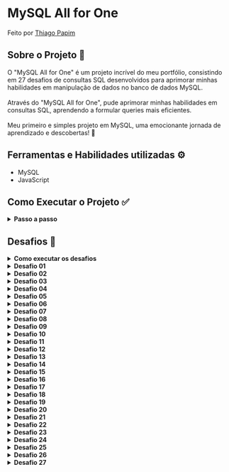 # MySQL All for One

Feito por [Thiago Papim](https://www.linkedin.com/in/thiago-papim/)


## Sobre o Projeto 📝
 
 O "MySQL All for One" é um projeto incrível do meu portfólio, consistindo em 27 desafios de consultas SQL desenvolvidos para aprimorar minhas habilidades em manipulação de dados no banco de dados MySQL.<br><br>
 Através do "MySQL All for One", pude aprimorar minhas habilidades em consultas SQL, aprendendo a formular queries mais eficientes.<br><br>
 Meu primeiro e simples projeto em MySQL, uma emocionante jornada de aprendizado e descobertas!
 🚀

## Ferramentas e Habilidades utilizadas ⚙️
- MySQL
- JavaScript

 ## Como Executar o Projeto ✅
<details><summary><strong>Passo a passo</strong></summary><br/>


1. Clone o repositório
```
git clone git@github.com:thiago-papim/mysql-all-for-one.git
```
2. Copiar arquivo de configuração do DB<br>
```
Dentro do arquivo northwind.sql copiar todo o texto
```
3. Criar o DB com Workbench ou Beekeeper
```
Execute uma query com o texto do arquivo copiado
```

Com isso estará funcionando.

</details>

 ## Desafios 🔽
<details><summary><strong>Como executar os desafios</strong></summary><br/>

Na raiz do projeto existem 27 desafios, somente copiar o texto do desafio e executar no Workbench ou Beekeeper.

</details>

<details><summary><strong>Desafio 01</strong></summary>

`Exiba apenas os nomes dos produtos da tabela 'products'`
</details>

<details><summary><strong>Desafio 02</strong></summary>

`Exiba os dados de todas as colunas da tabela 'products'`
</details>
<details><summary><strong>Desafio 03</strong></summary>

`Escreva uma query que exiba os valores da coluna que contém a primary key da tabela 'products'`
</details>
<details><summary><strong>Desafio 04</strong></summary>

`Conte quantos registros existem na coluna 'product_name' da tabela 'products'`
</details>
<details><summary><strong>Desafio 05</strong></summary>

`Monte uma query que exiba os dados da tabela 'products' a partir do quarto registro até o décimo terceiro`
</details>
<details><summary><strong>Desafio 06</strong></summary>

`Exiba os dados das colunas 'product_name' e 'id' da tabela 'products' de maneira que os resultados estejam em ordem alfabética dos nomes`
</details>
<details><summary><strong>Desafio 07</strong></summary>

`Mostre apenas os ids dos 5 últimos registros da tabela 'products' ordenados por 'id'`
</details>
<details><summary><strong>Desafio 08</strong></summary>

`Faça uma consulta na tabela 'employees' que retorne o nome completo da pessoa colaboradora (colunas 'first_name' e 'last_name') com o nome 'full_name' e também a localização completa (colunas 'city', 'state_province' e 'address') com o nome 'location'.`
</details>
<details><summary><strong>Desafio 09</strong></summary>

`Mostre todos os valores da coluna 'notes' da tabela 'purchase_orders' que não são nulos`
</details>
<details><summary><strong>Desafio 10</strong></summary>

`Mostre todos os dados da tabela 'purchase_orders' em ordem decrescente ordenados por 'created_by' em que o 'created_by' é maior ou igual a 3`
</details>
<details><summary><strong>Desafio 11</strong></summary>

`Exiba os dados da coluna 'notes' da tabela 'purchase_orders' em que seu valor de 'Purchase generated based on Order' é maior ou igual a 30 e menor ou igual a 39`
</details>
<details><summary><strong>Desafio 12</strong></summary>

`Mostre os resultados da coluna 'submitted_date' da tabela 'purchase_orders' em que a 'submitted_date' é do dia 26 de abril de 2006`
</details>
<details><summary><strong>Desafio 13</strong></summary>

`Mostre o resultado da coluna 'supplier_id' da tabela 'purchase_orders' em que o 'supplier_id' seja 1 ou 3`
</details>
<details><summary><strong>Desafio 14</strong></summary>

`Mostre os resultados da coluna 'supplier_id' da tabela 'purchase_orders' em que o 'supplier_id' seja maior ou igual a 1 e menor ou igual 3`
</details>
<details><summary><strong>Desafio 15</strong></summary>

`Mostre somente as horas, sem os minutos e os segundos, da coluna 'submitted_date' de todos registros da tabela 'purchase_orders'`
</details>
<details><summary><strong>Desafio 16</strong></summary>

`Exiba os resultados da coluna 'submitted_date' da tabela 'purchase_orders' que estão entre '2006-01-26 00:00:00' e '2006-03-31 23:59:59'`
</details>
<details><summary><strong>Desafio 17</strong></summary>

`Mostre os registros das colunas 'id' e 'supplier_id' da tabela 'purchase_orders' em que os 'supplier_id' sejam tanto 1, ou 3, ou 5, ou 7`
</details>
<details><summary><strong>Desafio 18</strong></summary>

`Mostre todos os registros da tabela 'purchase_orders' que tem o valor na coluna 'supplier_id' igual a 3 e o valor na coluna 'status_id' igual a 2`
</details>
<details><summary><strong>Desafio 19</strong></summary>

`Mostre a quantidade de pedidos que foram feitos na tabela 'orders' pelo 'employee_id' igual a 5 ou 6, e que foram enviados através do método coluna 'shipper_id' igual a 2`
</details>
<details><summary><strong>Desafio 20</strong></summary>

`Adicione à tabela 'order_details' um registro com 'order_id': 69, 'product_id': 80, 'quantity': 15.0000, 'unit_price': 15.0000, 'discount': 0, 'status_id': 2, 'date_allocated': NULL, 'purchase_order_id': NULL e 'inventory_id': 129`
</details>
<details><summary><strong>Desafio 21 </strong></summary>

`Adicione com um único 'INSERT', duas linhas à tabela 'order_details' com os mesmos dados do requisito 20`
</details>
<details><summary><strong>Desafio 22</strong></summary>

`Atualize todos os dados da coluna 'discount', na tabela 'order_details', para 15.`
</details>
<details><summary><strong>Desafio 23</strong></summary>

`Atualize os dados da coluna 'discount' da tabela 'order_details' para 30, onde o valor na coluna 'unit_price' seja menor que 10.0000`
</details>
<details><summary><strong>Desafio 24</strong></summary>

`Atualize os dados da coluna 'discount' da tabela 'order_details' para 45, onde o valor na coluna 'unit_price' seja maior que 10.0000 e o id seja um número entre 30 e 40`
</details>
<details><summary><strong>Desafio 25</strong></summary>

`Delete todos os dados na coluna 'unit_price' da tabela 'order_details' em que o valor seja menor que 10.0000`
</details>
<details><summary><strong>Desafio 26</strong></summary>

`Delete todos os dados na coluna 'unit_price' da tabela 'order_details' em que o valor seja maior que 10.0000`
</details>
<details><summary><strong>Desafio 27</strong></summary>

`Delete todos os dados da tabela 'order_details'`
</details>

